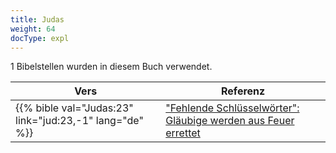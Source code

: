 ```yaml
---
title: Judas
weight: 64
docType: expl
---
```


1 Bibelstellen wurden in diesem Buch verwendet.

| Vers | Referenz |
|-------|-----------|
| {{% bible val="Judas:23" link="jud:23,-1" lang="de" %}} | ["Fehlende Schlüsselwörter": Gläubige werden aus Feuer errettet](/expl/topics/others/the-rapture#0f61) |
